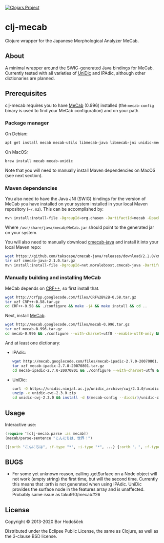 [![Clojars Project](https://img.shields.io/clojars/v/clj-mecab.svg)](https://clojars.org/clj-mecab)

# clj-mecab

Clojure wrapper for the Japanese Morphological Analyzer MeCab.

## About

A minimal wrapper around the SWIG-generated Java bindings for MeCab.
Currently tested with all varieties of  [UniDic](http://unidic.ninjal.ac.jp/) and IPAdic, although other dictionaries are planned.

## Prerequisites

clj-mecab requires you to have [MeCab](http://taku910.github.io/mecab/) (0.996) installed (the `mecab-config` binary is used to find your MeCab configuration) and on your path.

### Package manager

On Debian:

```bash
apt get install mecab mecab-utils libmecab-java libmecab-jni unidic-mecab
```

On MacOS:

```bash
brew install mecab mecab-unidic
```

Note that you will need to manually install Maven dependencies on MacOS (see next section).

### Maven dependencies

You also need to have the Java JNI (SWIG) bindings for the version of MeCab you have installed on your system installed in your local Maven repository (`~/.m2`).
This can be accomplished by:

```bash
mvn install:install-file -DgroupId=org.chasen -DartifactId=mecab -Dpackaging=jar -Dversion=0.996 -Dfile=/usr/share/java/mecab/MeCab.jar -DgeneratePom=true
```

Where `/usr/share/java/mecab/MeCab.jar` should point to the generated jar on your system.

You will also need to manually download [cmecab-java](https://github.com/takscape/cmecab-java) and install it into your local Maven repo:

```bash
wget https://github.com/takscape/cmecab-java/releases/download/2.1.0/cmecab-java-2.1.0.tar.gz
tar xzf cmecab-java-2.1.0.tar.gz
mvn install:install-file -DgroupId=net.moraleboost.cmecab-java -DartifactId=cmecab-java -Dpackaging=jar -Dversion=2.1.0 -Dfile=cmecab-java-2.1.0/cmecab-java-2.1.0.jar -DgeneratePom=true
```

### Manually building and installing MeCab

MeCab depends on [CRF++](http://crfpp.sourceforge.net/), so first install that.

```bash
wget http://crfpp.googlecode.com/files/CRF%2B%2B-0.58.tar.gz
tar xzf CRF++-0.58.tar.gz
cd CRF++-0.58 && ./configure && make -j4 && make install && cd ..
```

Next, install [MeCab](http://code.google.com/p/mecab/).

```bash
wget http://mecab.googlecode.com/files/mecab-0.996.tar.gz
tar xzf mecab-0.996.tar.gz
cd mecab-0.996 && ./configure --with-charset=utf8 --enable-utf8-only && make -j4 && make install && cd ..
```

And at least one dictionary:

-   IPAdic:

    ```bash
    wget http://mecab.googlecode.com/files/mecab-ipadic-2.7.0-20070801.tar.gz
    tar xzf mecab-ipadic-2.7.0-20070801.tar.gz
    cd mecab-ipadic-2.7.0-20070801 && ./configure --with-charset=utf8 && make -j4 && make install && cd ..
    ```

-   UniDic:

    ```bash
    curl -O https://unidic.ninjal.ac.jp/unidic_archive/cwj/2.3.0/unidic-cwj-2.3.0.zip
    unzip -x unidic-cwj-2.3.0.zip
    cd unidic-cwj-2.3.0 && install -d $(mecab-config --dicdir)/unidic-cwj && install -m 644 dicrc *.bin *.dic $(mecab-config --dicdir)/unidic-cwj && cd ..
    ```

## Usage

Interactive use:

```clojure
(require '[clj-mecab.parse :as mecab])
(mecab/parse-sentence "こんにちは、世界！")

[{:orth "こんにちは", :f-type "*", :i-type "*", ...} {:orth "、", :f-type "*", :i-type "*", ...} {:orth "世界", :f-type "*", :i-type "*", ...} ...]
```

## BUGS

-   For some yet unknown reason, calling .getSurface on a Node object will not work (empty string) the first time, but will the second time.
    Currently this means that :orth is not generated when using IPAdic.
    UniDic provides the surface node in the features array and is unaffected.
    Probably same issue as taku910/mecab#26

## License

Copyright © 2013-2020 Bor Hodošček

Distributed under the Eclipse Public License, the same as Clojure, as well as the 3-clause BSD license.
